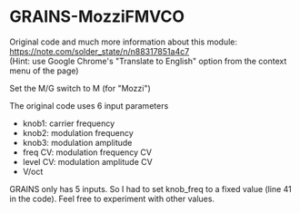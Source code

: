 # GRAINS-MozziFMVCO

Original code and much more information about this module: <https://note.com/solder_state/n/n88317851a4c7>  
(Hint: use Google Chrome's "Translate to English" option from the context menu of the page)

Set the M/G switch to M (for "Mozzi")

The original code uses 6 input parameters
* knob1: carrier frequency
* knob2: modulation frequency
* knob3: modulation amplitude
* freq CV: modulation frequency CV
* level CV: modulation amplitude CV
* V/oct

GRAINS only has 5 inputs. So I had to set knob_freq to a fixed value (line 41 in the code). Feel free to experiment with other values.
